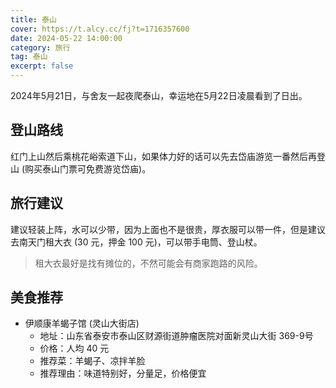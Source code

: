 ```yaml
---
title: 泰山
cover: https://t.alcy.cc/fj?t=1716357600
date: 2024-05-22 14:00:00
category: 旅行
tag: 泰山
excerpt: false
---
```


2024年5月21日，与舍友一起夜爬泰山，幸运地在5月22日凌晨看到了日出。

## 登山路线

红门上山然后乘桃花峪索道下山，如果体力好的话可以先去岱庙游览一番然后再登山 (购买泰山门票可免费游览岱庙)。

## 旅行建议

建议轻装上阵，水可以少带，因为上面也不是很贵，厚衣服可以带一件，但是建议去南天门租大衣 (30 元，押金 100 元)，可以带手电筒、登山杖。

> 租大衣最好是找有摊位的，不然可能会有商家跑路的风险。

## 美食推荐

+ 伊顺康羊蝎子馆 (灵山大街店)
    - 地址：山东省泰安市泰山区财源街道肿瘤医院对面新灵山大街 369-9号
    - 价格：人均 40 元
    - 推荐菜：羊蝎子、凉拌羊脸
    - 推荐理由：味道特别好，分量足，价格便宜
